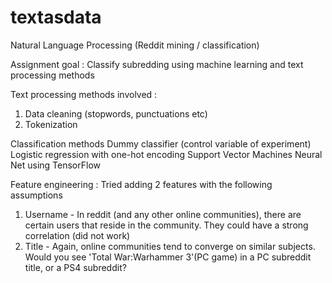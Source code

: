 # textasdata
Natural Language Processing (Reddit mining / classification)

Assignment goal : Classify subredding using machine learning and text processing methods

Text processing methods involved : 
1. Data cleaning (stopwords, punctuations etc)
2. Tokenization

Classification methods
Dummy classifier (control variable of experiment)
Logistic regression with one-hot encoding
Support Vector Machines
Neural Net using TensorFlow

Feature engineering :
Tried adding 2 features with the following assumptions
1. Username - In reddit (and any other online communities), there are certain users that reside in the community. They could have a strong correlation (did not work)
2. Title - Again, online communities tend to converge on similar subjects. Would you see 'Total War:Warhammer 3'(PC game) in a PC subreddit title, or a PS4 subreddit?
